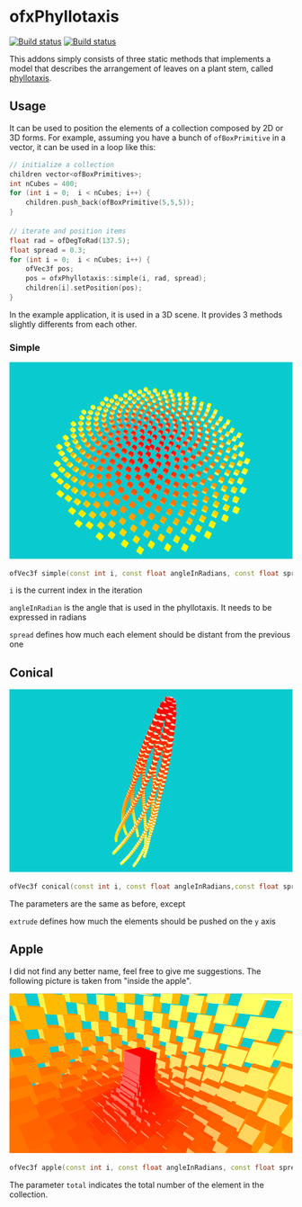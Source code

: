 # ofxPhyllotaxis

[![Build status](https://travis-ci.org/edap/ofxPhyllotaxis.svg?branch=master)](https://travis-ci.org/edap/ofxPhyllotaxis)
[![Build status](https://ci.appveyor.com/api/projects/status/o55dw650w0mwohtk?svg=true)](https://ci.appveyor.com/project/edap/ofxphyllotaxis)

This addons simply consists of three static methods that implements a model that describes the arrangement of leaves on a plant stem, called <a href="https://en.wikipedia.org/wiki/Phyllotaxis">phyllotaxis</a>.

## Usage
It can be used to position the elements of a collection composed by 2D or 3D forms. For example, assuming you have a bunch of `ofBoxPrimitive` in a vector, it can be used in a loop like this:

```cpp
// initialize a collection
children vector<ofBoxPrimitives>;
int nCubes = 400;
for (int i = 0;  i < nCubes; i++) {
    children.push_back(ofBoxPrimitive(5,5,5));
}

// iterate and position items
float rad = ofDegToRad(137.5);
float spread = 0.3;
for (int i = 0;  i < nCubes; i++) {
    ofVec3f pos;
    pos = ofxPhyllotaxis::simple(i, rad, spread);
    children[i].setPosition(pos);
}
```

In the example application, it is used in a 3D scene. It provides 3 methods slightly differents from each other.

### Simple

![simple](img/1.png)

```cpp
ofVec3f simple(const int i, const float angleInRadians, const float spread)
```

`i` is the current index in the iteration

`angleInRadian` is the angle that is used in the phyllotaxis. It needs to be expressed in radians

`spread` defines how much each element should be distant from the previous one

## Conical

![conical](img/2.png)

```cpp
ofVec3f conical(const int i, const float angleInRadians,const float spread, const float extrude)
```

The parameters are the same as before, except

`extrude` defines how much the elements should be pushed on the `y` axis

## Apple

I did not find any better name, feel free to give me suggestions.
The following picture is taken from "inside the apple".

![apple](img/3.png)

```cpp
ofVec3f apple(const int i, const float angleInRadians, const float spread, const int total)
```

The parameter `total` indicates the total number of the element in the collection.

